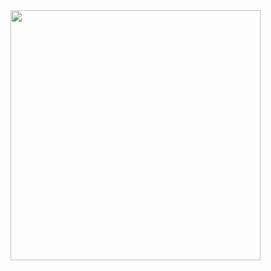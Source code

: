 <!-- [![Header](https://data.whicdn.com/images/134661213/original.jpg)](https://rosie-wilt.com/) -->
<img src="https://data.whicdn.com/images/134661213/original.jpg" width="400" style="vertical-align:center;"/>